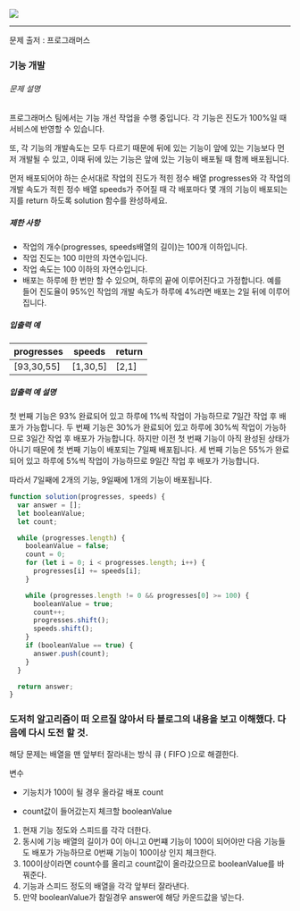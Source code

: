 ![](https://images.velog.io/post-images/leejh3224/619516b0-e892-11e8-98f5-997ef3c38110/what-is-an-algorithm-featured.png)

------

문제 출저 : 프로그래머스

### 기능 개발

###### 문제 설명

프로그래머스 팀에서는 기능 개선 작업을 수행 중입니다. 각 기능은 진도가 100%일 때 서비스에 반영할 수 있습니다.

또, 각 기능의 개발속도는 모두 다르기 때문에 뒤에 있는 기능이 앞에 있는 기능보다 먼저 개발될 수 있고, 이때 뒤에 있는 기능은 앞에 있는 기능이 배포될 때 함께 배포됩니다.

먼저 배포되어야 하는 순서대로 작업의 진도가 적힌 정수 배열 progresses와 각 작업의 개발 속도가 적힌 정수 배열 speeds가 주어질 때 각 배포마다 몇 개의 기능이 배포되는지를 return 하도록 solution 함수를 완성하세요.

##### 제한 사항

- 작업의 개수(progresses, speeds배열의 길이)는 100개 이하입니다.
- 작업 진도는 100 미만의 자연수입니다.
- 작업 속도는 100 이하의 자연수입니다.
- 배포는 하루에 한 번만 할 수 있으며, 하루의 끝에 이루어진다고 가정합니다. 예를 들어 진도율이 95%인 작업의 개발 속도가 하루에 4%라면 배포는 2일 뒤에 이루어집니다.

##### 입출력 예

| progresses | speeds   | return |
| ---------- | -------- | ------ |
| [93,30,55] | [1,30,5] | [2,1]  |

##### 입출력 예 설명

첫 번째 기능은 93% 완료되어 있고 하루에 1%씩 작업이 가능하므로 7일간 작업 후 배포가 가능합니다.
두 번째 기능은 30%가 완료되어 있고 하루에 30%씩 작업이 가능하므로 3일간 작업 후 배포가 가능합니다. 하지만 이전 첫 번째 기능이 아직 완성된 상태가 아니기 때문에 첫 번째 기능이 배포되는 7일째 배포됩니다.
세 번째 기능은 55%가 완료되어 있고 하루에 5%씩 작업이 가능하므로 9일간 작업 후 배포가 가능합니다.

따라서 7일째에 2개의 기능, 9일째에 1개의 기능이 배포됩니다.

~~~javascript
function solution(progresses, speeds) {
  var answer = [];
  let booleanValue;
  let count;

  while (progresses.length) {
    booleanValue = false;
    count = 0;
    for (let i = 0; i < progresses.length; i++) {
      progresses[i] += speeds[i];
    }

    while (progresses.length != 0 && progresses[0] >= 100) {
      booleanValue = true;
      count++;
      progresses.shift();
      speeds.shift();
    }
    if (booleanValue == true) {
      answer.push(count);
    }
  }

  return answer;
}
~~~

### 도저히 알고리즘이 떠 오르질 않아서 타 블로그의 내용을 보고 이해했다. 다음에 다시 도전 할 것.

해당 문제는 배열을 맨 앞부터 잘라내는 방식 큐 ( FIFO )으로 해결한다.

변수

- 기능치가 100이 될 경우 올라갈 배포 count

- count값이 들어갔는지 체크할 booleanValue

1. 현재 기능 정도와 스피드를 각각 더한다.
2. 동시에 기능 배열의 길이가 0이 아니고 0번쨰 기능이 100이 되어야만 다음 기능들도 배포가 가능하므로 0번째 기능이 100이상 인지 체크한다.
3. 100이상이라면 count수를 올리고  count값이 올라갔으므로 booleanValue를 바꿔준다.
4. 기능과 스피드 정도의 배열을 각각 앞부터 잘라낸다.
5. 만약 booleanValue가 참일경우 answer에 해당 카운드값을 넣는다.

<br/>